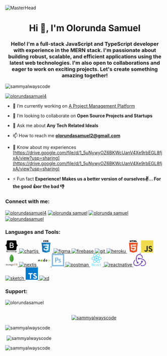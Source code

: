 ![MasterHead](https://apptha-blog.s3.amazonaws.com/blog/wp-content/uploads/2019/11/skills-for-front-end-back-end-developer.jpg)

<h1 align="center">Hi 👋, I'm Olorunda Samuel</h1>
<h3 align="center">Hello! I'm a full-stack JavaScript and TypeScript developer with experience in the MERN stack. I'm passionate about building robust, scalable, and efficient applications using the latest web technologies. I'm also open to collaborations and eager to work on exciting projects. Let's create something amazing together!</h3>

<p align="left"> <img src="https://komarev.com/ghpvc/?username=sammyalwayscode&label=Profile%20views&color=0e75b6&style=flat" alt="sammyalwayscode" /> </p>



<p align="left"> <a href="https://twitter.com/olorundasamuel4" target="blank"><img src="https://img.shields.io/twitter/follow/olorundasamuel4?logo=twitter&style=for-the-badge" alt="olorundasamuel4" /></a> </p>

- 🔭 I’m currently working on [A Project Management Platform](https://dev-bucket.vercel.app)

- 👯 I’m looking to collaborate on **Open Source Projects and Startups**

- 💬 Ask me about **Any Tech Related Ideals**

- 📫 How to reach me **olorundasamuel2@gmail.com**

- 📄 Know about my experiences [https://drive.google.com/file/d/1_5uNywyOZ6BKWcUanV4Xe9rbEGL8fjxA/view?usp=sharing](https://drive.google.com/file/d/1_5uNywyOZ6BKWcUanV4Xe9rbEGL8fjxA/view?usp=sharing)

- ⚡ Fun fact **Experience! Makes us a better version of ourselves✌️... For the good 👍or the bad 👎**

<h3 align="left">Connect with me:</h3>
<p align="left">
<a href="https://twitter.com/olorundasamuel4" target="blank"><img align="center" src="https://raw.githubusercontent.com/rahuldkjain/github-profile-readme-generator/master/src/images/icons/Social/twitter.svg" alt="olorundasamuel4" height="30" width="40" /></a>
<a href="https://linkedin.com/in/olorunda samuel" target="blank"><img align="center" src="https://raw.githubusercontent.com/rahuldkjain/github-profile-readme-generator/master/src/images/icons/Social/linked-in-alt.svg" alt="olorunda samuel" height="30" width="40" /></a>
<a href="https://fb.com/olorunda samuel" target="blank"><img align="center" src="https://raw.githubusercontent.com/rahuldkjain/github-profile-readme-generator/master/src/images/icons/Social/facebook.svg" alt="olorunda samuel" height="30" width="40" /></a>
<a href="https://instagram.com/olorundasamuel" target="blank"><img align="center" src="https://raw.githubusercontent.com/rahuldkjain/github-profile-readme-generator/master/src/images/icons/Social/instagram.svg" alt="olorundasamuel" height="30" width="40" /></a>
</p>

<h3 align="left">Languages and Tools:</h3>
<p align="left"> <a href="https://getbootstrap.com" target="_blank" rel="noreferrer"> <img src="https://raw.githubusercontent.com/devicons/devicon/master/icons/bootstrap/bootstrap-plain-wordmark.svg" alt="bootstrap" width="40" height="40"/> </a> <a href="https://www.chartjs.org" target="_blank" rel="noreferrer"> <img src="https://www.chartjs.org/media/logo-title.svg" alt="chartjs" width="40" height="40"/> </a> <a href="https://www.w3schools.com/css/" target="_blank" rel="noreferrer"> <img src="https://raw.githubusercontent.com/devicons/devicon/master/icons/css3/css3-original-wordmark.svg" alt="css3" width="40" height="40"/> </a> <a href="https://www.figma.com/" target="_blank" rel="noreferrer"> <img src="https://www.vectorlogo.zone/logos/figma/figma-icon.svg" alt="figma" width="40" height="40"/> </a> <a href="https://firebase.google.com/" target="_blank" rel="noreferrer"> <img src="https://www.vectorlogo.zone/logos/firebase/firebase-icon.svg" alt="firebase" width="40" height="40"/> </a> <a href="https://git-scm.com/" target="_blank" rel="noreferrer"> <img src="https://www.vectorlogo.zone/logos/git-scm/git-scm-icon.svg" alt="git" width="40" height="40"/> </a> <a href="https://heroku.com" target="_blank" rel="noreferrer"> <img src="https://www.vectorlogo.zone/logos/heroku/heroku-icon.svg" alt="heroku" width="40" height="40"/> </a> <a href="https://www.w3.org/html/" target="_blank" rel="noreferrer"> <img src="https://raw.githubusercontent.com/devicons/devicon/master/icons/html5/html5-original-wordmark.svg" alt="html5" width="40" height="40"/> </a> <a href="https://developer.mozilla.org/en-US/docs/Web/JavaScript" target="_blank" rel="noreferrer"> <img src="https://raw.githubusercontent.com/devicons/devicon/master/icons/javascript/javascript-original.svg" alt="javascript" width="40" height="40"/> </a> <a href="https://www.mongodb.com/" target="_blank" rel="noreferrer"> <img src="https://raw.githubusercontent.com/devicons/devicon/master/icons/mongodb/mongodb-original-wordmark.svg" alt="mongodb" width="40" height="40"/> </a> <a href="https://nextjs.org/" target="_blank" rel="noreferrer"> <img src="https://cdn.worldvectorlogo.com/logos/nextjs-2.svg" alt="nextjs" width="40" height="40"/> </a> <a href="https://nodejs.org" target="_blank" rel="noreferrer"> <img src="https://raw.githubusercontent.com/devicons/devicon/master/icons/nodejs/nodejs-original-wordmark.svg" alt="nodejs" width="40" height="40"/> </a> <a href="https://www.photoshop.com/en" target="_blank" rel="noreferrer"> <img src="https://raw.githubusercontent.com/devicons/devicon/master/icons/photoshop/photoshop-line.svg" alt="photoshop" width="40" height="40"/> </a> <a href="https://postman.com" target="_blank" rel="noreferrer"> <img src="https://www.vectorlogo.zone/logos/getpostman/getpostman-icon.svg" alt="postman" width="40" height="40"/> </a> <a href="https://reactjs.org/" target="_blank" rel="noreferrer"> <img src="https://raw.githubusercontent.com/devicons/devicon/master/icons/react/react-original-wordmark.svg" alt="react" width="40" height="40"/> </a> <a href="https://reactnative.dev/" target="_blank" rel="noreferrer"> <img src="https://reactnative.dev/img/header_logo.svg" alt="reactnative" width="40" height="40"/> </a> <a href="https://redux.js.org" target="_blank" rel="noreferrer"> <img src="https://raw.githubusercontent.com/devicons/devicon/master/icons/redux/redux-original.svg" alt="redux" width="40" height="40"/> </a> <a href="https://www.sketch.com/" target="_blank" rel="noreferrer"> <img src="https://www.vectorlogo.zone/logos/sketchapp/sketchapp-icon.svg" alt="sketch" width="40" height="40"/> </a> <a href="https://www.typescriptlang.org/" target="_blank" rel="noreferrer"> <img src="https://raw.githubusercontent.com/devicons/devicon/master/icons/typescript/typescript-original.svg" alt="typescript" width="40" height="40"/> </a> <a href="https://www.adobe.com/products/xd.html" target="_blank" rel="noreferrer"> <img src="https://cdn.worldvectorlogo.com/logos/adobe-xd.svg" alt="xd" width="40" height="40"/> </a> </p>


<h3 align="left">Support:</h3>
<p><a href="https://www.buymeacoffee.com/olorundasamuel"> <img align="left" src="https://cdn.buymeacoffee.com/buttons/v2/default-yellow.png" height="50" width="210" alt="olorundasamuel" /></a></p><br><br>

<p align="left"> <a href="https://github.com/ryo-ma/github-profile-trophy"><img src="https://github-profile-trophy.vercel.app/?username=sammyalwayscode" alt="sammyalwayscode" /></a> </p>

<p><img align="center" src="https://github-readme-streak-stats.herokuapp.com/?user=sammyalwayscode&" alt="sammyalwayscode" /></p>
<p>&nbsp;<img align="center" src="https://github-readme-stats.vercel.app/api?username=sammyalwayscode&show_icons=true&locale=en" alt="sammyalwayscode" /></p>

<p><img align="left" src="https://github-readme-stats.vercel.app/api/top-langs?username=sammyalwayscode&show_icons=true&locale=en&layout=compact" alt="sammyalwayscode" /></p>
